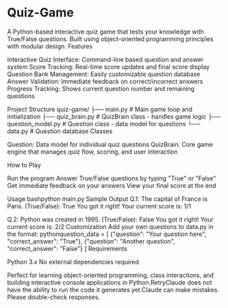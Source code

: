 # Quiz-Game
A Python-based interactive quiz game that tests your knowledge with True/False questions. Built using object-oriented programming principles with modular design.
Features

Interactive Quiz Interface: Command-line based question and answer system
Score Tracking: Real-time score updates and final score display
Question Bank Management: Easily customizable question database
Answer Validation: Immediate feedback on correct/incorrect answers
Progress Tracking: Shows current question number and remaining questions

Project Structure
quiz-game/
├── main.py           # Main game loop and initialization
├── quiz_brain.py     # QuizBrain class - handles game logic
├── question_model.py # Question class - data model for questions
└── data.py          # Question database
Classes

Question: Data model for individual quiz questions
QuizBrain: Core game engine that manages quiz flow, scoring, and user interaction

How to Play

Run the program
Answer True/False questions by typing "True" or "False"
Get immediate feedback on your answers
View your final score at the end

Usage
bashpython main.py
Sample Output
Q.1: The capital of France is Paris. (True/False): True
You got it right!
Your current score is: 1/1

Q.2: Python was created in 1995. (True/False): False
You got it right!
Your current score is: 2/2
Customization
Add your own questions to data.py in the format:
pythonquestion_data = [
    {"question": "Your question here", "correct_answer": "True"},
    {"question": "Another question", "correct_answer": "False"}
]
Requirements

Python 3.x
No external dependencies required

Perfect for learning object-oriented programming, class interactions, and building interactive console applications in Python.RetryClaude does not have the ability to run the code it generates yet.Claude can make mistakes. Please double-check responses.

